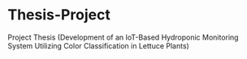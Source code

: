 # Thesis-Project
Project Thesis (Development of an IoT-Based Hydroponic Monitoring System Utilizing Color Classification in Lettuce Plants)
